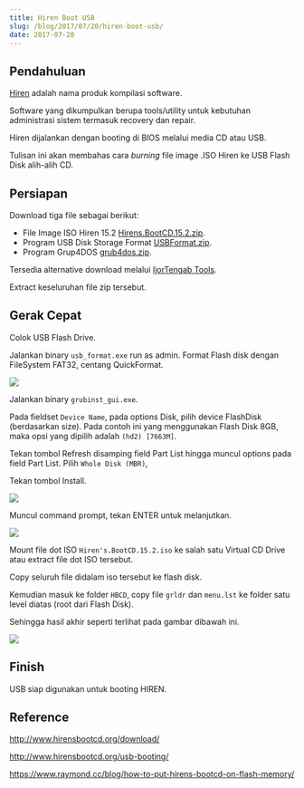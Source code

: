 ```yaml
---
title: Hiren Boot USB
slug: /blog/2017/07/20/hiren-boot-usb/
date: 2017-07-20
---
```


## Pendahuluan

[Hiren](https://www.hiren.info/) adalah nama produk kompilasi software.

Software yang dikumpulkan berupa tools/utility untuk kebutuhan administrasi sistem termasuk recovery dan repair.

Hiren dijalankan dengan booting di BIOS melalui media CD atau USB.

Tulisan ini akan membahas cara *burning* file image .ISO Hiren ke USB Flash Disk alih-alih CD.

## Persiapan

Download tiga file sebagai berikut:

 - File Image ISO Hiren 15.2 [Hirens.BootCD.15.2.zip][1].
 - Program USB Disk Storage Format [USBFormat.zip][2].
 - Program Grup4DOS [grub4dos.zip][3].

Tersedia alternative download melalui [IjorTengab Tools][4].

Extract keseluruhan file zip tersebut.

## Gerak Cepat

Colok USB Flash Drive.

Jalankan binary `usb_format.exe` run as admin. Format Flash disk dengan FileSystem FAT32, centang QuickFormat.

<img src="https://res.cloudinary.com/ijortengab/image/upload/v1/ijortengab.id/screenshot.947.png"></img>

Jalankan binary `grubinst_gui.exe`.

Pada fieldset `Device Name`, pada options Disk, pilih device FlashDisk (berdasarkan size). Pada contoh ini yang menggunakan Flash Disk 8GB, maka opsi yang dipilih adalah `(hd2) [7663M]`.

Tekan tombol Refresh disamping field Part List hingga muncul options pada field Part List. Pilih `Whole Disk (MBR)`,

Tekan tombol Install.

<img src="https://res.cloudinary.com/ijortengab/image/upload/v1/ijortengab.id/screenshot.917.png"></img>

Muncul command prompt, tekan ENTER untuk melanjutkan.

<img src="https://res.cloudinary.com/ijortengab/image/upload/v1/ijortengab.id/screenshot.918.png"></img>

Mount file dot ISO `Hiren's.BootCD.15.2.iso` ke salah satu Virtual CD Drive atau extract file dot ISO tersebut.

Copy seluruh file didalam iso tersebut ke flash disk.

Kemudian masuk ke folder `HBCD`, copy file `grldr` dan `menu.lst` ke folder satu level diatas (root dari Flash Disk).

Sehingga hasil akhir seperti terlihat pada gambar dibawah ini.

<img src="https://res.cloudinary.com/ijortengab/image/upload/v1/ijortengab.id/screenshot.948.png"></img>

## Finish

USB siap digunakan untuk booting HIREN.

## Reference

http://www.hirensbootcd.org/download/

http://www.hirensbootcd.org/usb-booting/

https://www.raymond.cc/blog/how-to-put-hirens-bootcd-on-flash-memory/

[1]: http://www.hirensbootcd.org/files/Hirens.BootCD.15.2.zip

[2]: http://www.hirensbootcd.org/files/USBFormat.zip

[3]: http://www.hirensbootcd.org/files/grub4dos.zip

[4]: http://ijortengab.id/tools/